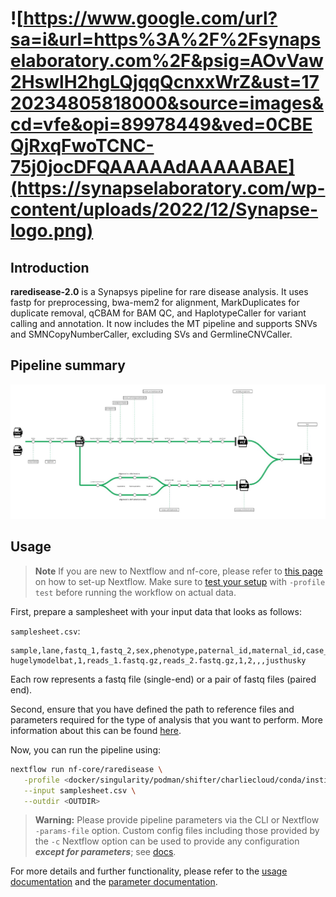 # ![https://www.google.com/url?sa=i&url=https%3A%2F%2Fsynapselaboratory.com%2F&psig=AOvVaw2HswlH2hgLQjqqQcnxxWrZ&ust=1720234805818000&source=images&cd=vfe&opi=89978449&ved=0CBEQjRxqFwoTCNC-75j0jocDFQAAAAAdAAAAABAE](https://synapselaboratory.com/wp-content/uploads/2022/12/Synapse-logo.png)

## Introduction

**raredisease-2.0** is a Synapsys pipeline for rare disease analysis. It uses fastp for preprocessing, bwa-mem2 for alignment, MarkDuplicates for duplicate removal, qCBAM for BAM QC, and HaplotypeCaller for variant calling and annotation. It now includes the MT pipeline and supports SNVs and SMNCopyNumberCaller, excluding SVs and GermlineCNVCaller.

## Pipeline summary

<!-- prettier-ignore -->
<p align="center">
    <img title="nf-core/raredisease workflow" src="docs/images/Rare Disease Pipeline Modularization (1).jpg">
</p>



## Usage

> **Note**
> If you are new to Nextflow and nf-core, please refer to [this page](https://nf-co.re/docs/usage/installation) on how
> to set-up Nextflow. Make sure to [test your setup](https://nf-co.re/docs/usage/introduction#how-to-run-a-pipeline)
> with `-profile test` before running the workflow on actual data.

First, prepare a samplesheet with your input data that looks as follows:

`samplesheet.csv`:

```csv
sample,lane,fastq_1,fastq_2,sex,phenotype,paternal_id,maternal_id,case_id
hugelymodelbat,1,reads_1.fastq.gz,reads_2.fastq.gz,1,2,,,justhusky
```

Each row represents a fastq file (single-end) or a pair of fastq files (paired end).

Second, ensure that you have defined the path to reference files and parameters required for the type of analysis that you want to perform. More information about this can be found [here](https://github.com/nf-core/raredisease/blob/dev/docs/usage.md).

Now, you can run the pipeline using:

```bash
nextflow run nf-core/raredisease \
   -profile <docker/singularity/podman/shifter/charliecloud/conda/institute> \
   --input samplesheet.csv \
   --outdir <OUTDIR>
```

> **Warning:**
> Please provide pipeline parameters via the CLI or Nextflow `-params-file` option. Custom config files including those
> provided by the `-c` Nextflow option can be used to provide any configuration _**except for parameters**_;
> see [docs](https://nf-co.re/usage/configuration#custom-configuration-files).

For more details and further functionality, please refer to the [usage documentation](https://nf-co.re/raredisease/usage) and the [parameter documentation](https://nf-co.re/raredisease/parameters).
